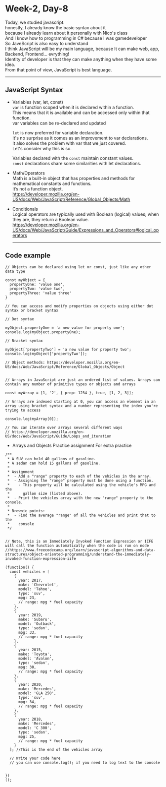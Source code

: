 Week-2, Day-8
===
   
Today, we studied javascript.   
honestly, I already know the basic syntax about it   
because I already learn about it personally with Nico's class   
And I know how to programming in C# because I was gamedeveloper   
So JaveScript is also easy to understand   
I think JavaScript will be my main language, because It can make web, app, Backend, Frontend... evrything!   
Identity of developer is that they can make anything when they have some idea.   
From that point of view, JavaScript is best language.    

* * *
   
   
   
   
JavaScript Syntax
---
* Variables (var, let, const)   
```var``` is function scoped when it is declared within a function.   
This means that it is available and can be accessed only within that function.   
var variables can be re-declared and updated   

   ```let``` is now preferred for variable declaration.   
   It's no surprise as it comes as an improvement to var declarations.   
   It also solves the problem with var that we just covered.   
   Let's consider why this is so.   
   
   Variables declared with the ```const``` maintain constant values.   
   ```const``` declarations share some similarities with let declarations.   
   
* Math/Operators   
Math is a built-in object that has properties and methods for mathematical constants and functions.   
It’s not a function object.   
https://developer.mozilla.org/en-US/docs/Web/JavaScript/Reference/Global_Objects/Math   
   
* Conditionals   
Logical operators are typically used with Boolean (logical) values; when they are, they return a Boolean value.   
https://developer.mozilla.org/en-US/docs/Web/JavaScript/Guide/Expressions_and_Operators#logical_operators   



   
   
  * * *
   
   
Code example
---
   
```
// Objects can be declared using let or const, just like any other data type
 
const myObject = {
  propertyOne: 'value one',
  propertyTwo: 'value two',
  propertyThree: 'value three'
}
 
// You can access and modify properties on objects using either dot syntax or bracket syntax
 
// Dot syntax
 
myObject.propertyOne = 'a new value for property one';
console.log(myObject.propertyOne);
 
// Bracket syntax
 
myObject['propertyTwo'] = 'a new value for property two';
console.log(myObject['propertyTwo']);
 
// Object methods: https://developer.mozilla.org/en-US/docs/Web/JavaScript/Reference/Global_Objects/Object
 
 
// Arrays in JavaScript are just an ordered list of values. Arrays can contain any number of primitive types or objects and arrays
 
const myArray = [1, '2', { prop: 1234 }, true, [1, 2, 3]];
 
// Arrays are indexed starting at 0, you can access an element in an array using bracket syntax and a number representing the index you're trying to access
 
console.log(myArray[0]);
 
// You can iterate over arrays several different ways
// https://developer.mozilla.org/en-US/docs/Web/JavaScript/Guide/Loops_and_iteration

```

   
* Arrays and Objects Practice assignment For extra practice   
```
/**
 * A SUV can hold 40 gallons of gasoline.
 * A sedan can hold 15 gallons of gasoline.
 * 
 * Assignment
 *  - Add a "range" property to each of the vehicles in the array. 
 *  - Assigning the "range" property must be done using a function.
 *    - This property will be calculated using the vehicle's MPG and the 
 *      gallon size (listed above).
 *  - Print the vehicles array with the new "range" property to the console.
 * 
 * Brownie points:
 *  - Find the average "range" of all the vehicles and print that to the 
 *    console
 */
 
 
// Note, this is an Immediately Invoked Function Expression or IIFE will call the function automatically when the code is run on node
//https://www.freecodecamp.org/learn/javascript-algorithms-and-data-structures/object-oriented-programming/understand-the-immediately-invoked-function-expression-iife
 
(function() {
  const vehicles = [
    {
      year: 2017,
      make: 'Chevrolet',
      model: 'Tahoe',
      type: 'suv',
      mpg: 23,
      // range: mpg * fuel capacity
    },
    {
      year: 2019,
      make: 'Subaru',
      model: 'Outback',
      type: 'sedan',
      mpg: 33,
      // range: mpg * fuel capacity
    },
    {
      year: 2015,
      make: 'Toyota',
      model: 'Avalon',
      type: 'sedan',
      mpg: 30,
      // range: mpg * fuel capacity
    },
    {
      year: 2020,
      make: 'Mercedes',
      model: 'GLA 250',
      type: 'suv',
      mpg: 34,
      // range: mpg * fuel capacity
    },
    {
      year: 2018,
      make: 'Mercedes',
      model: 'C 300',
      type: 'sedan',
      mpg: 25,
      // range: mpg * fuel capacity
    }
  ]; //This is the end of the vehicles array
 
  // Write your code here
  // you can use console.log(); if you need to log text to the console
  
  
})
();
